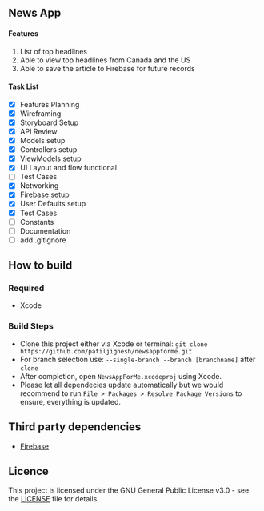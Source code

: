 ## News App

#### Features

1. List of top headlines
2. Able to view top headlines from Canada and the US
3. Able to save the article to Firebase for future records

#### Task List
- [X] Features Planning
- [X] Wireframing
- [X] Storyboard Setup
- [X] API Review
- [X] Models setup
- [X] Controllers setup
- [X] ViewModels setup
- [X] UI Layout and flow functional
- [ ] Test Cases
- [X] Networking
- [X] Firebase setup
- [X] User Defaults setup
- [X] Test Cases
- [ ] Constants
- [ ] Documentation
- [ ] add .gitignore

## How to build

### Required

- Xcode

### Build Steps

- Clone this project either via Xcode or terminal:
  `git clone https://github.com/patiljignesh/newsappforme.git` 
- For branch selection use:
  `--single-branch --branch [branchname]` after `clone`
- After completion, open `NewsAppForMe.xcodeproj` using Xcode.
- Please let all dependecies update automatically but we would recommend to run
  `File > Packages > Resolve Package Versions` to ensure, everything is updated.

## Third party dependencies

- [Firebase](https://github.com/firebase/)

## Licence

This project is licensed under the GNU General Public License v3.0 - see the [LICENSE](LICENSE) file for details.
